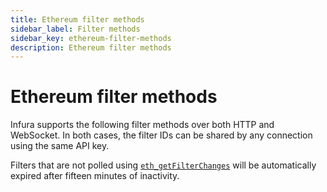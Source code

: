 ```yaml
---
title: Ethereum filter methods
sidebar_label: Filter methods
sidebar_key: ethereum-filter-methods
description: Ethereum filter methods
---
```


# Ethereum filter methods

Infura supports the following filter methods over both HTTP and WebSocket. In both cases, the filter IDs can be shared by any connection using the same API key.

Filters that are not polled using [`eth_getFilterChanges`](eth_getfilterchanges.mdx) will be automatically expired after fifteen minutes of inactivity.
